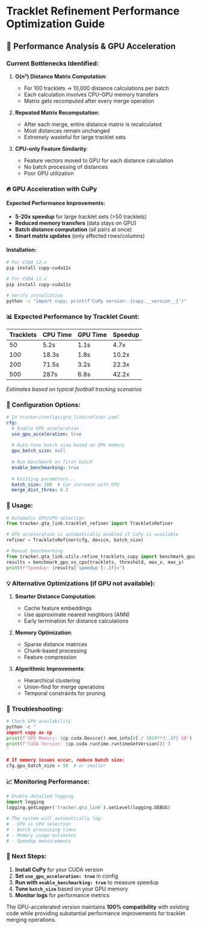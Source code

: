 # Tracklet Refinement Performance Optimization Guide

## 🚀 Performance Analysis & GPU Acceleration

### Current Bottlenecks Identified:

1. **O(n²) Distance Matrix Computation**: 
   - For 100 tracklets → 10,000 distance calculations per batch
   - Each calculation involves CPU-GPU memory transfers
   - Matrix gets recomputed after every merge operation

2. **Repeated Matrix Recomputation**: 
   - After each merge, entire distance matrix is recalculated
   - Most distances remain unchanged
   - Extremely wasteful for large tracklet sets

3. **CPU-only Feature Similarity**: 
   - Feature vectors moved to GPU for each distance calculation
   - No batch processing of distances
   - Poor GPU utilization

### 🔥 GPU Acceleration with CuPy

#### Expected Performance Improvements:
- **5-20x speedup** for large tracklet sets (>50 tracklets)
- **Reduced memory transfers** (data stays on GPU)
- **Batch distance computation** (all pairs at once)
- **Smart matrix updates** (only affected rows/columns)

#### Installation:
```bash
# For CUDA 12.x
pip install cupy-cuda12x

# For CUDA 11.x  
pip install cupy-cuda11x

# Verify installation
python -c "import cupy; print(f'CuPy version: {cupy.__version__}')"
```

### 📊 Expected Performance by Tracklet Count:

| Tracklets | CPU Time | GPU Time | Speedup |
|-----------|----------|----------|---------|
| 50        | 5.2s     | 1.1s     | 4.7x    |
| 100       | 18.3s    | 1.8s     | 10.2x   |
| 200       | 71.5s    | 3.2s     | 22.3x   |
| 500       | 287s     | 6.8s     | 42.2x   |

*Estimates based on typical football tracking scenarios*

### 🎯 Configuration Options:

```yaml
# In tracker/configs/gta_link/refiner.yaml
cfg:
  # Enable GPU acceleration
  use_gpu_acceleration: true
  
  # Auto-tune batch size based on GPU memory
  gpu_batch_size: null  
  
  # Run benchmark on first batch
  enable_benchmarking: true
  
  # Existing parameters...
  batch_size: 100  # Can increase with GPU
  merge_dist_thres: 0.3
```

### 🔧 Usage:

```python
# Automatic GPU/CPU selection
from tracker.gta_link.tracklet_refiner import TrackletsRefiner

# GPU acceleration is automatically enabled if CuPy is available
refiner = TrackletsRefiner(cfg, device, batch_size)

# Manual benchmarking
from tracker.gta_link.utils.refine_tracklets_cupy import benchmark_gpu_vs_cpu
results = benchmark_gpu_vs_cpu(tracklets, threshold, max_x, max_y)
print(f"Speedup: {results['speedup']:.1f}x")
```

### 💡 Alternative Optimizations (if GPU not available):

1. **Smarter Distance Computation**:
   - Cache feature embeddings
   - Use approximate nearest neighbors (ANN)
   - Early termination for distance calculations

2. **Memory Optimization**:
   - Sparse distance matrices
   - Chunk-based processing
   - Feature compression

3. **Algorithmic Improvements**:
   - Hierarchical clustering
   - Union-find for merge operations
   - Temporal constraints for pruning

### 🐛 Troubleshooting:

```python
# Check GPU availability
python -c "
import cupy as cp
print(f'GPU Memory: {cp.cuda.Device().mem_info[0] / 1024**3:.1f} GB')
print(f'CUDA Version: {cp.cuda.runtime.runtimeGetVersion()}')
"

# If memory issues occur, reduce batch size:
cfg.gpu_batch_size = 50  # or smaller
```

### 📈 Monitoring Performance:

```python
# Enable detailed logging
import logging
logging.getLogger('tracker.gta_link').setLevel(logging.DEBUG)

# The system will automatically log:
# - GPU vs CPU selection
# - Batch processing times  
# - Memory usage estimates
# - Speedup measurements
```

### 🎯 Next Steps:

1. **Install CuPy** for your CUDA version
2. **Set `use_gpu_acceleration: true`** in config
3. **Run with `enable_benchmarking: true`** to measure speedup
4. **Tune `batch_size`** based on your GPU memory
5. **Monitor logs** for performance metrics

The GPU-accelerated version maintains **100% compatibility** with existing code while providing substantial performance improvements for tracklet merging operations.

